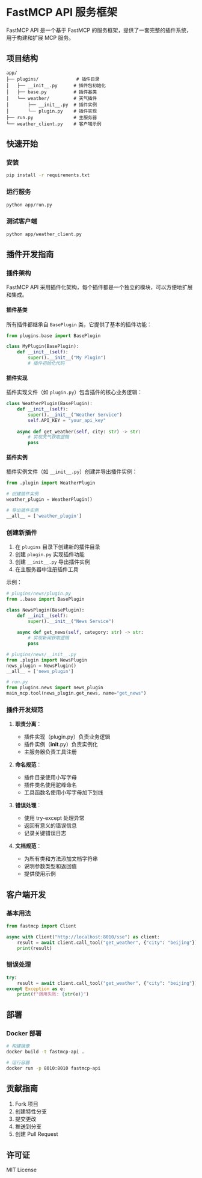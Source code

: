 # FastMCP API 服务框架

FastMCP API 是一个基于 FastMCP 的服务框架，提供了一套完整的插件系统，用于构建和扩展 MCP 服务。

## 项目结构

```
app/
├── plugins/              # 插件目录
│   ├── __init__.py      # 插件包初始化
│   ├── base.py          # 插件基类
│   └── weather/         # 天气插件
│       ├── __init__.py  # 插件实例
│       └── plugin.py    # 插件实现
├── run.py               # 主服务器
└── weather_client.py    # 客户端示例
```

## 快速开始

### 安装

```bash
pip install -r requirements.txt
```

### 运行服务

```bash
python app/run.py
```

### 测试客户端

```bash
python app/weather_client.py
```

## 插件开发指南

### 插件架构

FastMCP API 采用插件化架构，每个插件都是一个独立的模块，可以方便地扩展和集成。

#### 插件基类

所有插件都继承自 `BasePlugin` 类，它提供了基本的插件功能：

```python
from plugins.base import BasePlugin

class MyPlugin(BasePlugin):
    def __init__(self):
        super().__init__("My Plugin")
        # 插件初始化代码
```

#### 插件实现

插件实现文件（如 `plugin.py`）包含插件的核心业务逻辑：

```python
class WeatherPlugin(BasePlugin):
    def __init__(self):
        super().__init__("Weather Service")
        self.API_KEY = "your_api_key"
    
    async def get_weather(self, city: str) -> str:
        # 实现天气获取逻辑
        pass
```

#### 插件实例

插件实例文件（如 `__init__.py`）创建并导出插件实例：

```python
from .plugin import WeatherPlugin

# 创建插件实例
weather_plugin = WeatherPlugin()

# 导出插件实例
__all__ = ['weather_plugin']
```

### 创建新插件

1. 在 `plugins` 目录下创建新的插件目录
2. 创建 `plugin.py` 实现插件功能
3. 创建 `__init__.py` 导出插件实例
4. 在主服务器中注册插件工具

示例：
```python
# plugins/news/plugin.py
from ..base import BasePlugin

class NewsPlugin(BasePlugin):
    def __init__(self):
        super().__init__("News Service")
    
    async def get_news(self, category: str) -> str:
        # 实现新闻获取逻辑
        pass

# plugins/news/__init__.py
from .plugin import NewsPlugin
news_plugin = NewsPlugin()
__all__ = ['news_plugin']

# run.py
from plugins.news import news_plugin
main_mcp.tool(news_plugin.get_news, name="get_news")
```

### 插件开发规范

1. **职责分离**：
   - 插件实现（plugin.py）负责业务逻辑
   - 插件实例（__init__.py）负责实例化
   - 主服务器负责工具注册

2. **命名规范**：
   - 插件目录使用小写字母
   - 插件类名使用驼峰命名
   - 工具函数名使用小写字母加下划线

3. **错误处理**：
   - 使用 try-except 处理异常
   - 返回有意义的错误信息
   - 记录关键错误日志

4. **文档规范**：
   - 为所有类和方法添加文档字符串
   - 说明参数类型和返回值
   - 提供使用示例

## 客户端开发

### 基本用法

```python
from fastmcp import Client

async with Client("http://localhost:8010/sse") as client:
    result = await client.call_tool("get_weather", {"city": "beijing"})
    print(result)
```

### 错误处理

```python
try:
    result = await client.call_tool("get_weather", {"city": "beijing"})
except Exception as e:
    print(f"调用失败: {str(e)}")
```

## 部署

### Docker 部署

```bash
# 构建镜像
docker build -t fastmcp-api .

# 运行容器
docker run -p 8010:8010 fastmcp-api
```

## 贡献指南

1. Fork 项目
2. 创建特性分支
3. 提交更改
4. 推送到分支
5. 创建 Pull Request

## 许可证

MIT License 